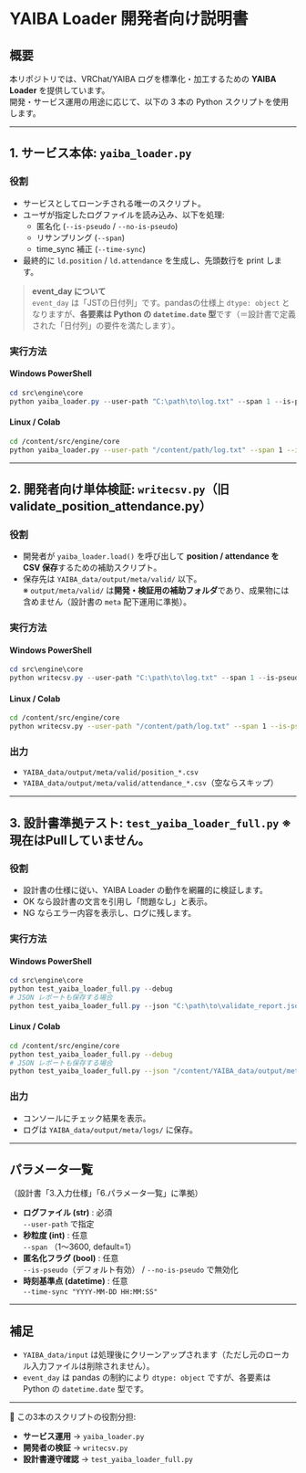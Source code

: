 # YAIBA Loader 開発者向け説明書

## 概要
本リポジトリでは、VRChat/YAIBA ログを標準化・加工するための **YAIBA Loader** を提供しています。  
開発・サービス運用の用途に応じて、以下の 3 本の Python スクリプトを使用します。

---

## 1. サービス本体: `yaiba_loader.py`

### 役割
- サービスとしてローンチされる唯一のスクリプト。
- ユーザが指定したログファイルを読み込み、以下を処理:
  - 匿名化 (`--is-pseudo` / `--no-is-pseudo`)
  - リサンプリング (`--span`)
  - time_sync 補正 (`--time-sync`)
- 最終的に `ld.position` / `ld.attendance` を生成し、先頭数行を print します。  

> **event_day について**  
> `event_day` は「JSTの日付列」です。pandasの仕様上 `dtype: object` となりますが、**各要素は Python の `datetime.date` 型**です（＝設計書で定義された「日付列」の要件を満たします）。  

### 実行方法

#### Windows PowerShell
```powershell
cd src\engine\core
python yaiba_loader.py --user-path "C:\path\to\log.txt" --span 1 --is-pseudo --time-sync "2025-09-06 22:55:27"
```

#### Linux / Colab
```bash
cd /content/src/engine/core
python yaiba_loader.py --user-path "/content/path/log.txt" --span 1 --is-pseudo --time-sync "2025-09-06 22:55:27"
```

---

## 2. 開発者向け単体検証: `writecsv.py`（旧 validate_position_attendance.py）

### 役割
- 開発者が `yaiba_loader.load()` を呼び出して **position / attendance を CSV 保存**するための補助スクリプト。
- 保存先は `YAIBA_data/output/meta/valid/` 以下。  
※ `output/meta/valid/` は**開発・検証用の補助フォルダ**であり、成果物には含めません（設計書の `meta` 配下運用に準拠）。

### 実行方法

#### Windows PowerShell
```powershell
cd src\engine\core
python writecsv.py --user-path "C:\path\to\log.txt" --span 1 --is-pseudo --time-sync "2025-09-06 22:55:27"
```

#### Linux / Colab
```bash
cd /content/src/engine/core
python writecsv.py --user-path "/content/path/log.txt" --span 1 --is-pseudo --time-sync "2025-09-06 22:55:27"
```

### 出力
- `YAIBA_data/output/meta/valid/position_*.csv`
- `YAIBA_data/output/meta/valid/attendance_*.csv`（空ならスキップ）

---

## 3. 設計書準拠テスト: `test_yaiba_loader_full.py` ※現在はPullしていません。


### 役割
- 設計書の仕様に従い、YAIBA Loader の動作を網羅的に検証します。
- OK なら設計書の文言を引用し「問題なし」と表示。
- NG ならエラー内容を表示し、ログに残します。

### 実行方法

#### Windows PowerShell
```powershell
cd src\engine\core
python test_yaiba_loader_full.py --debug
# JSON レポートも保存する場合
python test_yaiba_loader_full.py --json "C:\path\to\validate_report.json" --debug
```

#### Linux / Colab
```bash
cd /content/src/engine/core
python test_yaiba_loader_full.py --debug
# JSON レポートも保存する場合
python test_yaiba_loader_full.py --json "/content/YAIBA_data/output/meta/valid/validate_report.json" --debug
```

### 出力
- コンソールにチェック結果を表示。
- ログは `YAIBA_data/output/meta/logs/` に保存。

---

## パラメータ一覧
（設計書「3.入力仕様」「6.パラメータ一覧」に準拠）

- **ログファイル (str)** : 必須  
  `--user-path` で指定  
- **秒粒度 (int)** : 任意  
  `--span` （1〜3600, default=1）  
- **匿名化フラグ (bool)** : 任意  
  `--is-pseudo`（デフォルト有効） / `--no-is-pseudo` で無効化  
- **時刻基準点 (datetime)** : 任意  
  `--time-sync "YYYY-MM-DD HH:MM:SS"`

---

## 補足
- `YAIBA_data/input` は処理後にクリーンアップされます（ただし元のローカル入力ファイルは削除されません）。  
- `event_day` は pandas の制約により `dtype: object` ですが、各要素は Python の `datetime.date` 型です。  

---

📌 この3本のスクリプトの役割分担:
- **サービス運用** → `yaiba_loader.py`  
- **開発者の検証** → `writecsv.py`  
- **設計書遵守確認** → `test_yaiba_loader_full.py`  
